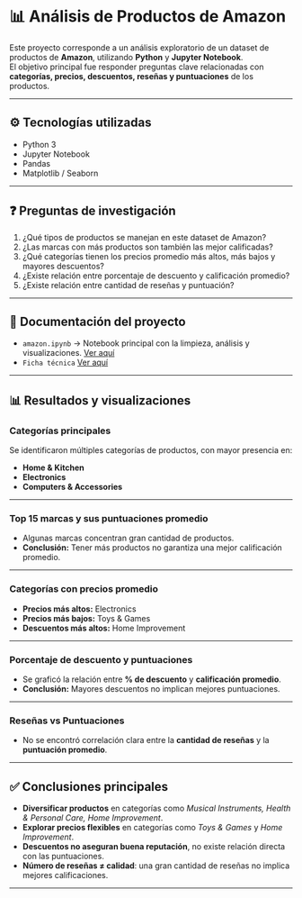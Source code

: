 # 📊 Análisis de Productos de Amazon

Este proyecto corresponde a un análisis exploratorio de un dataset de productos de **Amazon**, utilizando **Python** y **Jupyter Notebook**.  
El objetivo principal fue responder preguntas clave relacionadas con **categorías, precios, descuentos, reseñas y puntuaciones** de los productos.

---

## ⚙️ Tecnologías utilizadas
- Python 3
- Jupyter Notebook
- Pandas
- Matplotlib / Seaborn

---

## ❓ Preguntas de investigación

1. ¿Qué tipos de productos se manejan en este dataset de Amazon?  
2. ¿Las marcas con más productos son también las mejor calificadas?
3. ¿Qué categorías tienen los precios promedio más altos, más bajos y mayores descuentos?
4. ¿Existe relación entre porcentaje de descuento y calificación promedio?
5. ¿Existe relación entre cantidad de reseñas y puntuación?

---

## 📂 Documentación del proyecto
- `amazon.ipynb` → Notebook principal con la limpieza, análisis y visualizaciones.  [Ver aquí](./notebooks/amazon.ipynb)
- `Ficha técnica` [Ver aquí](./amazon.md)
---

## 📊 Resultados y visualizaciones

### Categorías principales
Se identificaron múltiples categorías de productos, con mayor presencia en:
- **Home & Kitchen**
- **Electronics**
- **Computers & Accessories**

---

### Top 15 marcas y sus puntuaciones promedio
- Algunas marcas concentran gran cantidad de productos.  
- **Conclusión:** Tener más productos no garantiza una mejor calificación promedio.  

---

### Categorías con precios promedio
- **Precios más altos:** Electronics  
- **Precios más bajos:** Toys & Games  
- **Descuentos más altos:** Home Improvement 

---

### Porcentaje de descuento y puntuaciones
- Se graficó la relación entre **% de descuento** y **calificación promedio**.  
- **Conclusión:** Mayores descuentos no implican mejores puntuaciones.  

---

### Reseñas vs Puntuaciones
- No se encontró correlación clara entre la **cantidad de reseñas** y la **puntuación promedio**.  

---

## ✅ Conclusiones principales

- **Diversificar productos** en categorías como *Musical Instruments, Health & Personal Care, Home Improvement*.  
- **Explorar precios flexibles** en categorías como *Toys & Games* y *Home Improvement*.  
- **Descuentos no aseguran buena reputación**, no existe relación directa con las puntuaciones.  
- **Número de reseñas ≠ calidad**: una gran cantidad de reseñas no implica mejores calificaciones.  

---


